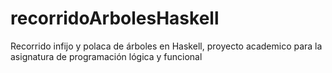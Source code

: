 # recorridoArbolesHaskell
Recorrido infijo y polaca de árboles en Haskell, proyecto academico para la asignatura de programación lógica y funcional
